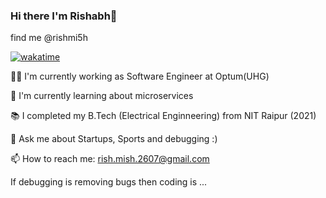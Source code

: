 ### Hi there I'm Rishabh👋
find me @rishmi5h
  
 [![wakatime](https://wakatime.com/badge/user/077cd7e0-9154-437d-ad33-f3f94fe83433.svg)](https://wakatime.com/@077cd7e0-9154-437d-ad33-f3f94fe83433)

🧑‍💻 I'm currently working as Software Engineer at Optum(UHG) 

🌱 I'm currently learning about microservices

📚 I completed my B.Tech (Electrical Enginneering) from NIT Raipur (2021)

💬 Ask me about Startups, Sports and debugging :)

📫 How to reach me: rish.mish.2607@gmail.com

If debugging is removing bugs then coding is ...
